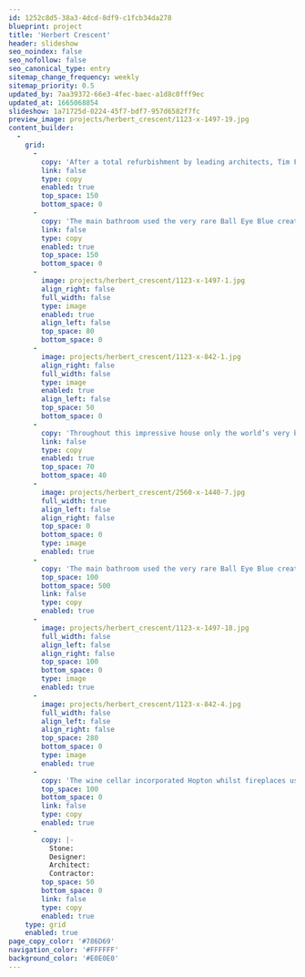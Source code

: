 ```yaml
---
id: 1252c8d5-38a3-4dcd-8df9-c1fcb34da278
blueprint: project
title: 'Herbert Crescent'
header: slideshow
seo_noindex: false
seo_nofollow: false
seo_canonical_type: entry
sitemap_change_frequency: weekly
sitemap_priority: 0.5
updated_by: 7aa39372-66e3-4fec-baec-a1d8c0fff9ec
updated_at: 1665068854
slideshow: 1a71725d-0224-45f7-bdf7-957d6582f7fc
preview_image: projects/herbert_crescent/1123-x-1497-19.jpg
content_builder:
  -
    grid:
      -
        copy: 'After a total refurbishment by leading architects, Tim Flynn architects, this 8-storey town house is arguably one of London’s finest residences. British stone was used throughout the house including each step and rise of the 169 step circular staircase.'
        link: false
        type: copy
        enabled: true
        top_space: 150
        bottom_space: 0
      -
        copy: 'The main bathroom used the very rare Ball Eye Blue creating a sublime and restful space, whilst another had a basin carved from a solid block of Ashburton which was offset by a complementary stone floor and wall panels. The wine cellar incorporated Hopton whilst fireplaces used Mendip.'
        link: false
        type: copy
        enabled: true
        top_space: 150
        bottom_space: 0
      -
        image: projects/herbert_crescent/1123-x-1497-1.jpg
        align_right: false
        full_width: false
        type: image
        enabled: true
        align_left: false
        top_space: 80
        bottom_space: 0
      -
        image: projects/herbert_crescent/1123-x-842-1.jpg
        align_right: false
        full_width: false
        type: image
        enabled: true
        align_left: false
        top_space: 50
        bottom_space: 0
      -
        copy: 'Throughout this impressive house only the world’s very best products and designers were employed; the net result being a house of true splendour.'
        link: false
        type: copy
        enabled: true
        top_space: 70
        bottom_space: 40
      -
        image: projects/herbert_crescent/2560-x-1440-7.jpg
        full_width: true
        align_left: false
        align_right: false
        top_space: 0
        bottom_space: 0
        type: image
        enabled: true
      -
        copy: 'The main bathroom used the very rare Ball Eye Blue creating a sublime and restful space, whilst another had a basin carved from a solid block of Ashburton which was offset by a complementary stone floor and wall panels.'
        top_space: 100
        bottom_space: 500
        link: false
        type: copy
        enabled: true
      -
        image: projects/herbert_crescent/1123-x-1497-18.jpg
        full_width: false
        align_left: false
        align_right: false
        top_space: 100
        bottom_space: 0
        type: image
        enabled: true
      -
        image: projects/herbert_crescent/1123-x-842-4.jpg
        full_width: false
        align_left: false
        align_right: false
        top_space: 280
        bottom_space: 0
        type: image
        enabled: true
      -
        copy: 'The wine cellar incorporated Hopton whilst fireplaces used Mendip. Throughout this impressive house only the world’s very best products and designers were employed; the net result being a house of true splendour.'
        top_space: 100
        bottom_space: 0
        link: false
        type: copy
        enabled: true
      -
        copy: |-
          Stone: 
          Designer: 
          Architect: 
          Contractor:
        top_space: 50
        bottom_space: 0
        link: false
        type: copy
        enabled: true
    type: grid
    enabled: true
page_copy_color: '#786D69'
navigation_color: '#FFFFFF'
background_color: '#E0E0E0'
---
```

